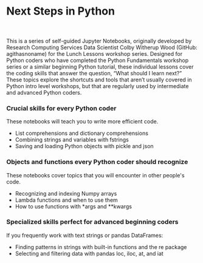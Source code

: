 # Next Steps in Python

<br><br>This is a series of self-guided Jupyter Notebooks, originally developed by Research Computing Services Data Scientist Colby Witherup Wood (GitHub: agithasnoname) for the Lunch Lessons workshop series. Designed for Python coders who have completed the Python Fundamentals workshop series or a similar beginning Python tutorial, these individual lessons cover the coding skills that answer the question, “What should I learn next?” These topics explore the shortcuts and tools that aren’t usually covered in Python intro level workshops, but that are regularly used by intermediate and advanced Python coders.

### Crucial skills for every Python coder 
These notebooks will teach you to write more efficient code.
- List comprehensions and dictionary comprehensions
- Combining strings and variables with fstrings
- Saving and loading Python objects with pickle and json

### Objects and functions every Python coder should recognize
These notebooks cover topics that you will encounter in other people's code.
- Recognizing and indexing Numpy arrays
- Lambda functions and when to use them
- How to use functions with *args and **kwargs

### Specialized skills perfect for advanced beginning coders
If you frequently work with text strings or pandas DataFrames:
- Finding patterns in strings with built-in functions and the re package
- Selecting and filtering data with pandas loc, iloc, at, and iat
